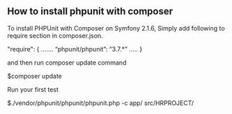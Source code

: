How to install phpunit with composer
------------------------------------
To install PHPUnit with Composer on Symfony 2.1.6, Simply add following to require section in composer.json.

 "require": {
        .......
        “phpunit/phpunit”: “3.7.*”
        .....
 }

 and then run composer update command

 $composer update


Run your first test

$./vendor/phpunit/phpunit/phpunit.php -c app/ src/HRPROJECT/

